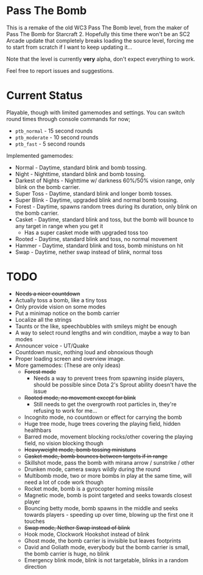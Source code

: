 Pass The Bomb
=============

This is a remake of the old WC3 Pass The Bomb level, from the maker of Pass The Bomb for Starcraft 2.
Hopefully this time there won't be an SC2 Arcade update that completely breaks loading the source level, forcing me to start from scratch if I want to keep updating it...

Note that the level is currently **very** alpha, don't expect everything to work.

Feel free to report issues and suggestions.

Current Status
==============

Playable, though with limited gamemodes and settings. You can switch round times through console commands for now;
- `ptb_normal` - 15 second rounds
- `ptb_moderate` - 10 second rounds
- `ptb_fast` - 5 second rounds

Implemented gamemodes:
- Normal - Daytime, standard blink and bomb tossing.
- Night - Nighttime, standard blink and bomb tossing.
- Darkest of Nights - Nighttime w/ darkness 60%/50% vision range, only blink on the bomb carrier.
- Super Toss - Daytime, standard blink and longer bomb tosses.
- Super Blink - Daytime, upgraded blink and normal bomb tossing.
- Forest - Daytime, spawns random trees during its duration, only blink on the bomb carrier.
- Casket - Daytime, standard blink and toss, but the bomb will bounce to any target in range when you get it
  - Has a super casket mode with upgraded toss too
- Rooted - Daytime, standard blink and toss, no normal movement
- Hammer - Daytime, standard blink and toss, bomb ministuns on hit
- Swap - Daytime, nether swap instead of blink, normal toss

TODO
====

- ~~Needs a nicer countdown~~
- Actually toss a bomb, like a tiny toss
- Only provide vision on some modes
- Put a minimap notice on the bomb carrier
- Localize all the strings
- Taunts or the like, speechbubbles with smileys might be enough
- A way to select round lengths and win condition, maybe a way to ban modes
- Announcer voice - UT/Quake
- Countdown music, nothing loud and obnoxious though
- Proper loading screen and overview image.
- More gamemodes: (These are only ideas)
  - ~~Forest mode~~
    - Needs a way to prevent trees from spawning inside players, should be possible since Dota 2's Sprout ability doesn't have the issue
  - ~~Rooted mode, no movement except for blink~~
    - Still needs to get the overgrowth root particles in, they're refusing to work for me...
  - Incognito mode, no countdown or effect for carrying the bomb
  - Huge tree mode, huge trees covering the playing field, hidden healthbars
  - Barred mode, movement blocking rocks/other covering the playing field, no vision blocking though
  - ~~Heavyweight mode, bomb tossing ministuns~~
  - ~~Casket mode, bomb bounces between targets if in range~~
  - Skillshot mode, pass the bomb with mirana arrow / sunstrike / other
  - Drunken mode, camera sways wildly during the round
  - Multibomb mode, two or more bombs in play at the same time, will need a lot of code work though
  - Rocket mode, bomb is a gyrocopter homing missile
  - Magnetic mode, bomb is point targeted and seeks towards closest player
  - Bouncing betty mode, bomb spawns in the middle and seeks towards players - speeding up over time, blowing up the first one it touches
  - ~~Swap mode, Nether Swap instead of blink~~
  - Hook mode, Clockwork Hookshot instead of blink
  - Ghost mode, the bomb carrier is invisible but leaves footprints
  - David and Goliath mode, everybody but the bomb carrier is small, the bomb carrier is huge, no blink
  - Emergency blink mode, blink is not targetable, blinks in a random direction
